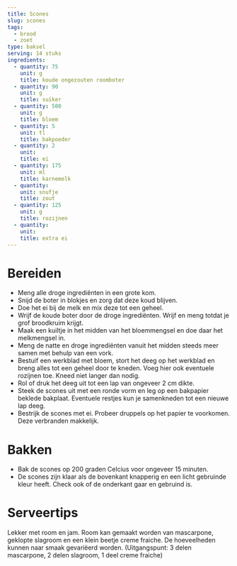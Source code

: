 ```yaml
---
title: Scones
slug: scones
tags:
  - brood
  - zoet
type: baksel
serving: 14 stuks
ingredients:
  - quantity: 75
    unit: g
    title: koude ongezouten roomboter
  - quantity: 90
    unit: g
    title: suiker
  - quantity: 500
    unit: g
    title: bloem
  - quantity: 5
    unit: tl
    title: bakpoeder
  - quantity: 2
    unit:
    title: ei
  - quantity: 175
    unit: ml
    title: karnemelk
  - quantity:
    unit: snufje
    title: zout
  - quantity: 125
    unit: g
    title: rozijnen
  - quantity:
    unit:
    title: extra ei
---
```


# Bereiden

- Meng alle droge ingrediënten in een grote kom.
- Snijd de boter in blokjes en zorg dat deze koud blijven.
- Doe het ei bij de melk en mix deze tot een geheel.
- Wrijf de koude boter door de droge ingrediënten. Wrijf en meng totdat je grof broodkruim krijgt.
- Maak een kuiltje in het midden van het bloemmengsel en doe daar het melkmengsel in.
- Meng de natte en droge ingrediënten vanuit het midden steeds meer samen met behulp van een vork.
- Bestuif een werkblad met bloem, stort het deeg op het werkblad en breng alles tot een geheel door te kneden. Voeg hier ook eventuele rozijnen toe. Kneed niet langer dan nodig.
- Rol of druk het deeg uit tot een lap van ongeveer 2 cm dikte.
- Steek de scones uit met een ronde vorm en leg op een bakpapier beklede bakplaat. Eventuele restjes kun je samenkneden tot een nieuwe lap deeg.
- Bestrijk de scones met ei. Probeer druppels op het papier te voorkomen. Deze verbranden makkelijk.

# Bakken

- Bak de scones op 200 graden Celcius voor ongeveer 15 minuten.
- De scones zijn klaar als de bovenkant knapperig en een licht gebruinde kleur heeft. Check ook of de onderkant gaar en gebruind is.

# Serveertips

Lekker met room en jam. Room kan gemaakt worden van mascarpone, geklopte slagroom en een klein beetje creme fraiche. De hoeveelheden kunnen naar smaak gevariëerd worden. (Uitgangspunt: 3 delen mascarpone, 2 delen slagroom, 1 deel creme fraiche)
